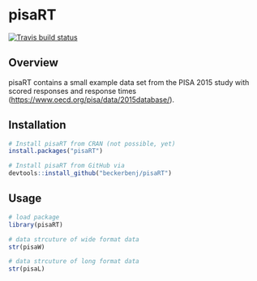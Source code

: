 # pisaRT

<!-- badges: start -->
[![Travis build status](https://travis-ci.org/beckerbenj/pisaRT.svg?branch=master)](https://travis-ci.org/beckerbenj/pisaRT)
<!-- badges: end -->

## Overview

pisaRT contains a small example data set from the PISA 2015 study with scored responses and response times (<https://www.oecd.org/pisa/data/2015database/>). 

## Installation

```R
# Install pisaRT from CRAN (not possible, yet)
install.packages("pisaRT")

# Install pisaRT from GitHub via
devtools::install_github("beckerbenj/pisaRT")
```

## Usage

```R
# load package
library(pisaRT)

# data strcuture of wide format data
str(pisaW)

# data strcuture of long format data
str(pisaL)
```
